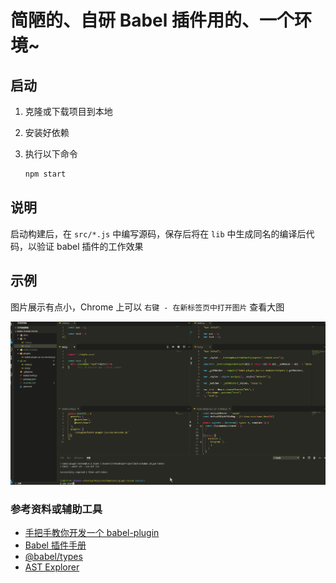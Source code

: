 # 简陋的、自研 Babel 插件用的、一个环境~

## 启动

1. 克隆或下载项目到本地

2. 安装好依赖

3. 执行以下命令
    ```bash
    npm start
    ```

## 说明

启动构建后，在 `src/*.js` 中编写源码，保存后将在 `lib` 中生成同名的编译后代码，以验证 babel 插件的工作效果

## 示例

图片展示有点小，Chrome 上可以 `右键 - 在新标签页中打开图片` 查看大图

<img src="./docs/babel-plugin-tester.gif">

### 参考资料或辅助工具

- [手把手教你开发一个 babel-plugin](https://segmentfault.com/a/1190000016459270)
- [Babel 插件手册](https://github.com/jamiebuilds/babel-handbook/blob/master/translations/zh-Hans/plugin-handbook.md)
- [@babel/types](https://babeljs.io/docs/en/babel-types)
- [AST Explorer](https://astexplorer.net/)

